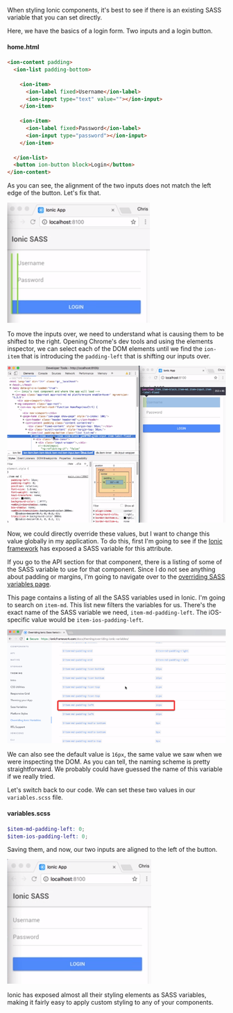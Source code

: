 When styling Ionic components, it's best to see if there is an existing SASS variable that you can set directly. 

Here, we have the basics of a login form. Two inputs and a login button. 
#### home.html
```html
<ion-content padding>
  <ion-list padding-bottom>

    <ion-item>
      <ion-label fixed>Username</ion-label>
      <ion-input type="text" value=""></ion-input>
    </ion-item>
  
    <ion-item>
      <ion-label fixed>Password</ion-label>
      <ion-input type="password"></ion-input>
    </ion-item>
  
  </ion-list>
  <button ion-button block>Login</button>
</ion-content>
```

As you can see, the alignment of the two inputs does not match the left edge of the button. Let's fix that.

![Alignment](../images/ionic-override-global-sass-variables-in-ionic-applications-alignment.png)

To move the inputs over, we need to understand what is causing them to be shifted to the right. Opening Chrome's dev tools and using the elements inspector, we can select each of the DOM elements until we find the `ion-item` that is introducing the `padding-left` that is shifting our inputs over.

![Chrome Dev](../images/ionic-override-global-sass-variables-in-ionic-applications-chrome-dev.png)

Now, we could directly override these values, but I want to change this value globally in my application. To do this, first I'm going to see if the [Ionic framework](https://ionicframework.com/docs/api/components/item/item/#sass-variables) has exposed a SASS variable for this attribute.

If you go to the API section for that component, there is a listing of some of the SASS variable to use for that component. Since I do not see anything about padding or margins, I'm going to navigate over to the [overriding SASS variables page](https://ionicframework.com/docs/theming/overriding-ionic-variables).

This page contains a listing of all the SASS variables used in Ionic. I'm going to search on `item-md`. This list new filters the variables for us. There's the exact name of the SASS variable we need, `item-md-padding-left`. The iOS-specific value would be `item-ios-padding-left`.

![Ionic SASS documentation](../images/ionic-override-global-sass-variables-in-ionic-applications-sass-doc.png)

We can also see the default value is `16px`, the same value we saw when we were inspecting the DOM. As you can tell, the naming scheme is pretty straightforward. We probably could have guessed the name of this variable if we really tried.

Let's switch back to our code. We can set these two values in our `variables.scss` file. 

#### variables.scss

```scss
$item-md-padding-left: 0;
$item-ios-padding-left: 0;
```

Saving them, and now, our two inputs are aligned to the left of the button. 

![Aligned](../images/ionic-override-global-sass-variables-in-ionic-applications-aligned.png)

Ionic has exposed almost all their styling elements as SASS variables, making it fairly easy to apply custom styling to any of your components.